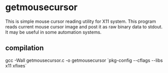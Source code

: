 # getmousecursor
This is simple mouse cursor reading utility for X11 system. This program reads current mouse cursor image and post it as raw binary data to stdout. It may be useful in some automation systems.
## compilation
gcc -Wall getmousecursor.c -o getmousecursor \`pkg-config --cflags --libs x11 xfixes\`
